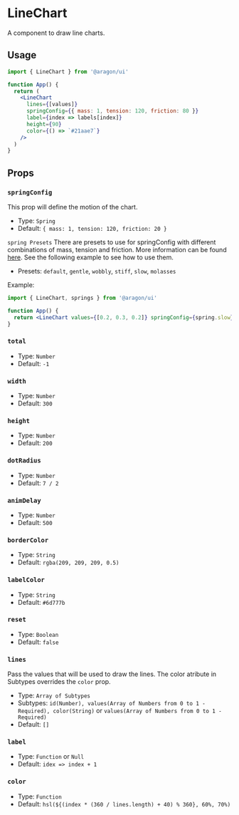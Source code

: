 # LineChart

A component to draw line charts.

## Usage

```jsx
import { LineChart } from '@aragon/ui'

function App() {
  return (
    <LineChart
      lines={[values]}
      springConfig={{ mass: 1, tension: 120, friction: 80 }}
      label={index => labels[index]}
      height={90}
      color={() => `#21aae7`}
    />
  )
}
```

## Props

### `springConfig`

This prop will define the motion of the chart.

- Type: `Spring`
- Default: `{ mass: 1, tension: 120, friction: 20 }`

`spring Presets`
There are presets to use for springConfig with different combinations of mass, tension and friction. More information can be found [here](https://www.react-spring.io/docs/hooks/api). See the following example to see how to use them.

- Presets: `default`, `gentle`, `wobbly`, `stiff`, `slow`, `molasses`

Example:

```jsx
import { LineChart, springs } from '@aragon/ui'

function App() {
  return <LineChart values={[0.2, 0.3, 0.2]} springConfig={spring.slow} />
}
```

### `total`

- Type: `Number`
- Default: `-1`

### `width`

- Type: `Number`
- Default: `300`

### `height`

- Type: `Number`
- Default: `200`

### `dotRadius`

- Type: `Number`
- Default: `7 / 2`

### `animDelay`

- Type: `Number`
- Default: `500`

### `borderColor`

- Type: `String`
- Default: `rgba(209, 209, 209, 0.5)`

### `labelColor`

- Type: `String`
- Default: `#6d777b`

### `reset`

- Type: `Boolean`
- Default: `false`

### `lines`

Pass the values that will be used to draw the lines. The color atribute in Subtypes overrides the `color` prop.

- Type: `Array of Subtypes`
- Subtypes: `id(Number), values(Array of Numbers from 0 to 1 - Required), color(String)` or `values(Array of Numbers from 0 to 1 - Required)`
- Default: `[]`

### `label`

- Type: `Function` or `Null`
- Default: `idex => index + 1`

### `color`

- Type: `Function`
- Default: `hsl(${(index * (360 / lines.length) + 40) % 360}, 60%, 70%)`
